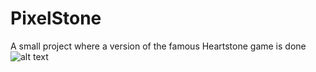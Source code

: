 # PixelStone
A small project where a version of the famous Heartstone game is done
![alt text](images/gitHubPreview.gif)
